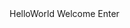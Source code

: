 <?xml version="1.0" encoding="utf-8"?>
<resources>
    <string name="app_name">HelloWorld</string>
    <string name="titulo_app">Welcome</string>
    <string name="boton">Enter</string>
</resources>
